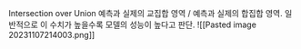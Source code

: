 Intersection over Union
예측과 실제의 교집합 영역 / 예측과 실제의 합집합 영역.
일반적으로 이 수치가 높을수록 모델의 성능이 높다고 판단.
![[Pasted image 20231107214003.png]]

